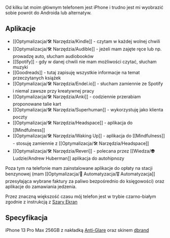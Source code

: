 Od kilku lat moim głównym telefonem jest iPhone i trudno jest mi wyobrazić sobie powrót do Androida lub alternatyw. 

## Aplikacje
- [[Optymalizacja/🛠️ Narzędzia/Kindle]] - czytam w każdej wolnej chwili
- [[Optymalizacja/🛠️ Narzędzia/Audible]] - jeżeli mam zajęte ręce lub np. prowadzę auto, słucham audiobooków
- [[Spotify]] - gdy w danej chwili nie mam możliwości czytać, słucham muzyki
- [[Goodreads]] - tutaj zapisuję wszystkie informacje na temat przeczytanych książek
- [[Optymalizacja/🛠️ Narzędzia/Endel.io]] - słucham zamiennie ze Spotify i niemal zawsze przy kreatywnej pracy
- [[Optymalizacja/🛠️ Narzędzia/Anki]] - codziennie przerabiam proponowane talie kart
- [[Optymalizacja/🛠️ Narzędzia/Superhuman]] - wykorzystuję jako klienta poczty
- [[Optymalizacja/🛠️ Narzędzia/Headspace]] - aplikacja do [[Mindfulness]]
- [[Optymalizacja/🛠️ Narzędzia/Waking Up]] - aplikacja do [[Mindfulness]] - stosuję zamiennie z [[Optymalizacja/🛠️ Narzędzia/Headspace]]
- [[Optymalizacja/🛠️ Narzędzia/Reveri]] - polecana przez [[Wiedza/👽 Ludzie/Andrew Huberman]] aplikacja do autohipnozy

Poza tym na telefonie mam zainstalowane aplikacje do opłaty na stacji benzynowej (mam [[Optymalizacja/🤖 Automatyzacja/🎖️ Automatyzacja]] przesyłająca wybrane faktury za paliwo bezpośrednio do księgowości) oraz aplikacje do zamawiania jedzenia.

Przez znaczną większość czasu mój telefon jest w trybie czarno-białym zgodnie z instrukcją z [Szary Ekran](https://szaryekran.pl)

## Specyfikacja
iPhone 13 Pro Max 256GB z nakładką [Anti-Glare](https://www.benks.com/products/anti-glare-matte-screen-protector) oraz skinem [dbrand](https://dbrand.com/)